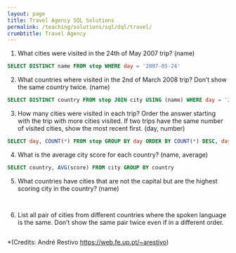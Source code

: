```yaml
---
layout: page
title: Travel Agency SQL Solutions
permalink: /teaching/solutions/sql/dql/travel/
crumbtitle: Travel Agency
---
```



1) What cities were visited in the 24th of May 2007 trip? (name)

```sql
SELECT DISTINCT name FROM stop WHERE day = '2007-05-24' 
```

2) What countries where visited in the 2nd of March 2008 trip? Don’t show the same country twice. (name)

```sql
SELECT DISTINCT country FROM stop JOIN city USING (name) WHERE day = '2008-03-02' 
```

3) How many cities were visited in each trip? Order the answer starting with the trip with more cities visited. If two trips have the same number of visited cities, show the most recent first. (day, number)

```sql
SELECT day, COUNT(*) FROM stop GROUP BY day ORDER BY COUNT(*) DESC, day DESC 
```

4) What is the average city score for each country? (name, average)

```sql
SELECT country, AVG(score) FROM city GROUP BY country 
```

5) What countries have cities that are not the capital but are the highest scoring city in the country? (name)

```sql
 
```

6) List all pair of cities from different countries where the spoken language is the same. Don’t show the same pair twice even if in a different order.

```sql

```

*(Credits: André Restivo https://web.fe.up.pt/~arestivo)